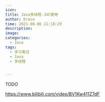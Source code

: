 ```yaml
---
icon: 
title: Java多线程-JUC使用
author: Draco
time: 2021-08-06 21:18:29
description: 
image: 
categories: 
  - Java
tags: 
  - 学习笔记
  - Java
  - 多线程


---
```




TODO

https://www.bilibili.com/video/BV1Kw411Z7dF


